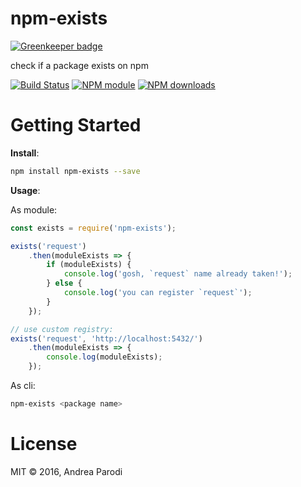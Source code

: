 # npm-exists

[![Greenkeeper badge](https://badges.greenkeeper.io/parro-it/npm-exists.svg)](https://greenkeeper.io/)

check if a package exists on npm

[![Build Status](https://secure.travis-ci.org/parro-it/npm-exists.png?branch=master)](http://travis-ci.org/parro-it/npm-exists)
[![NPM module](https://img.shields.io/npm/v/npm-exists.svg)](https://npmjs.org/package/npm-exists)
[![NPM downloads](https://img.shields.io/npm/dt/npm-exists.svg)](https://npmjs.org/package/npm-exists)

# Getting Started

__Install__:

```sh
npm install npm-exists --save
```

__Usage__:

As module:

```js
const exists = require('npm-exists');

exists('request')
	.then(moduleExists => {
		if (moduleExists) {
			console.log('gosh, `request` name already taken!');
		} else {
			console.log('you can register `request`');
		}
	});

// use custom registry:
exists('request', 'http://localhost:5432/')
	.then(moduleExists => {
		console.log(moduleExists);
	});
```

As cli:

```sh
npm-exists <package name>
```

# License

MIT © 2016, Andrea Parodi
